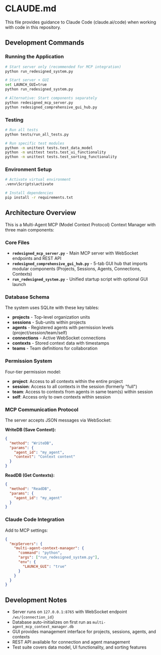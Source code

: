 # CLAUDE.md

This file provides guidance to Claude Code (claude.ai/code) when working with code in this repository.

## Development Commands

### Running the Application
```bash
# Start server only (recommended for MCP integration)
python run_redesigned_system.py

# Start server + GUI
set LAUNCH_GUI=true
python run_redesigned_system.py

# Alternative: Start components separately
python redesigned_mcp_server.py
python redesigned_comprehensive_gui_hub.py
```

### Testing
```bash
# Run all tests
python tests/run_all_tests.py

# Run specific test modules
python -m unittest tests.test_data_model
python -m unittest tests.test_ui_functionality
python -m unittest tests.test_sorting_functionality
```

### Environment Setup
```bash
# Activate virtual environment
.venv\Scripts\activate

# Install dependencies
pip install -r requirements.txt
```

## Architecture Overview

This is a Multi-Agent MCP (Model Context Protocol) Context Manager with three main components:

### Core Files
- **`redesigned_mcp_server.py`** - Main MCP server with WebSocket endpoints and REST API
- **`redesigned_comprehensive_gui_hub.py`** - 5-tab GUI hub that imports modular components (Projects, Sessions, Agents, Connections, Contexts)
- **`run_redesigned_system.py`** - Unified startup script with optional GUI launch

### Database Schema
The system uses SQLite with these key tables:
- **projects** - Top-level organization units
- **sessions** - Sub-units within projects
- **agents** - Registered agents with permission levels (project/session/team/self)
- **connections** - Active WebSocket connections
- **contexts** - Stored context data with timestamps
- **teams** - Team definitions for collaboration

### Permission System
Four-tier permission model:
- **project**: Access to all contexts within the entire project
- **session**: Access to all contexts in the session (formerly "full")
- **team**: Access to contexts from agents in same team(s) within session
- **self**: Access only to own contexts within session

### MCP Communication Protocol
The server accepts JSON messages via WebSocket:

**WriteDB (Save Context):**
```json
{
  "method": "WriteDB",
  "params": {
    "agent_id": "my_agent",
    "context": "Context content"
  }
}
```

**ReadDB (Get Contexts):**
```json
{
  "method": "ReadDB",
  "params": {
    "agent_id": "my_agent"
  }
}
```

### Claude Code Integration
Add to MCP settings:
```json
{
  "mcpServers": {
    "multi-agent-context-manager": {
      "command": "python",
      "args": ["run_redesigned_system.py"],
      "env": {
        "LAUNCH_GUI": "true"
      }
    }
  }
}
```

## Development Notes

- Server runs on `127.0.0.1:8765` with WebSocket endpoint `/ws/{connection_id}`
- Database auto-initializes on first run as `multi-agent_mcp_context_manager.db`
- GUI provides management interface for projects, sessions, agents, and contexts
- REST API available for connection and agent management
- Test suite covers data model, UI functionality, and sorting features